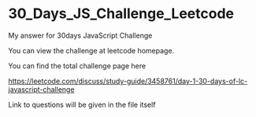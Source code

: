 # 30_Days_JS_Challenge_Leetcode

My answer for 30days JavaScript Challenge

You can view the challenge at leetcode homepage.

You can find the total challenge page here

https://leetcode.com/discuss/study-guide/3458761/day-1-30-days-of-lc-javascript-challenge

Link to questions will be given in the file itself
